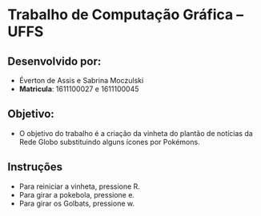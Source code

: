 # Trabalho de Computação Gráfica &ndash; UFFS

## Desenvolvido por:
- Éverton de Assis e Sabrina Moczulski
- **Matricula**: 1611100027 e 1611100045


## Objetivo:
 - O objetivo do trabalho é a criação da vinheta do plantão de notícias da Rede Globo substituindo alguns ícones por Pokémons.


## Instruções
 - Para reiniciar a vinheta, pressione R.
 - Para girar a pokebola, pressione e.
 - Para girar os Golbats, pressione w.